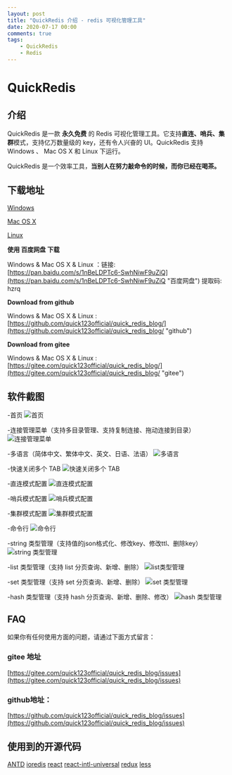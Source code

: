 ```yaml
---
layout: post
title: "QuickRedis 介绍 - redis 可视化管理工具"
date: 2020-07-17 00:00
comments: true
tags: 
	- QuickRedis
	- Redis
---
```


# QuickRedis
## 介绍
QuickRedis 是一款 **永久免费** 的 Redis 可视化管理工具。它支持**直连、哨兵、集群**模式，支持亿万数量级的 key，还有令人兴奋的 UI。QuickRedis 支持 Windows 、 Mac OS X 和 Linux 下运行。

QuickRedis 是一个效率工具，**当别人在努力敲命令的时候，而你已经在喝茶。**

## 下载地址

[Windows](https://github.com/quick123official/quick_redis_blog/releases/download/v2.0.3/QuickRedis-2.0.3-win.exe "Windows")

[Mac OS X](https://github.com/quick123official/quick_redis_blog/releases/download/v2.0.3/QuickRedis-2.0.3-mac.dmg "Mac OS X")

[Linux](https://github.com/quick123official/quick_redis_blog/releases/download/v2.0.3/QuickRedis-2.0.3-linux-x86_64.AppImage "Linux")

**使用 百度网盘 下载**

Windows & Mac OS X & Linux ：链接: [https://pan.baidu.com/s/1nBeLDPTc6-SwhNiwF9uZiQ](https://pan.baidu.com/s/1nBeLDPTc6-SwhNiwF9uZiQ "百度网盘") 提取码: hzrq

**Download from github**

Windows & Mac OS X & Linux : [https://github.com/quick123official/quick_redis_blog/](https://github.com/quick123official/quick_redis_blog/ "github")

**Download from gitee**

Windows & Mac OS X & Linux : [https://gitee.com/quick123official/quick_redis_blog/](https://gitee.com/quick123official/quick_redis_blog/ "gitee")

## 软件截图

-首页
![首页](https://quick123.net/images/introduction/key-zset-value.png "首页")

-连接管理菜单（支持多目录管理、支持复制连接、拖动连接到目录）
![连接管理菜单](https://quick123.net/images/introduction/host-menu.png "连接管理菜单")

-多语言（简体中文、繁体中文、英文、日语、法语）
![多语言](https://quick123.net/images/introduction/muti-language.png "多语言")

-快速关闭多个 TAB
![快速关闭多个 TAB](https://quick123.net/images/introduction/fast-close.png "快速关闭多个 TAB")

-直连模式配置
![直连模式配置](https://quick123.net/images/introduction/direct-config.png "直连模式配置")

-哨兵模式配置
![哨兵模式配置](https://quick123.net/images/introduction/sentinel-config.png "哨兵模式配置")

-集群模式配置
![集群模式配置](https://quick123.net/images/introduction/cluster-config.png "集群模式配置")

-命令行
![命令行](https://quick123.net/images/introduction/command-line.png "命令行")

-string 类型管理（支持值的json格式化、修改key、修改ttl、删除key）
![string 类型管理](https://quick123.net/images/introduction/key-string-value-json.png "string 类型管理")

-list 类型管理（支持 list 分页查询、新增、删除）
![list类型管理](https://quick123.net/images/introduction/key-list-value.png "list 类型管理")

-set 类型管理（支持 set 分页查询、新增、删除）
![set 类型管理](https://quick123.net/images/introduction/key-set-value.png "set 类型管理")

-hash 类型管理（支持 hash 分页查询、新增、删除、修改）
![hash 类型管理](https://quick123.net/images/introduction/key-hash-value.png "hash 类型管理")

## FAQ 
如果你有任何使用方面的问题，请通过下面方式留言：

###  **gitee 地址** 

[https://gitee.com/quick123official/quick_redis_blog/issues](https://gitee.com/quick123official/quick_redis_blog/issues)

###  **github地址：**
[https://github.com/quick123official/quick_redis_blog/issues](https://github.com/quick123official/quick_redis_blog/issues)

## 使用到的开源代码

[ANTD](https://ant.design/index-cn)  [ioredis](https://github.com/luin/ioredis) [react](https://reactjs.org/) [react-intl-universal](https://github.com/alibaba/react-intl-universal) [redux](https://redux.js.org/) [less](http://lesscss.org/features/)


